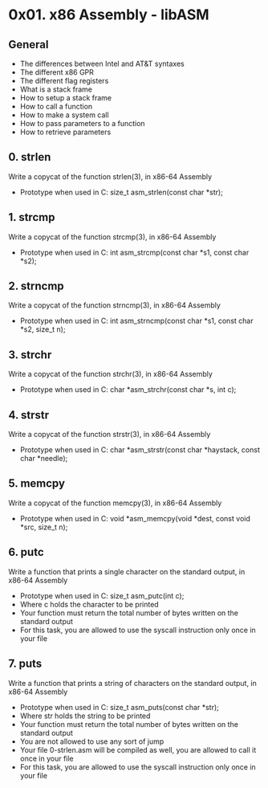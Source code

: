 # 0x01. x86 Assembly - libASM

## General
- The differences between Intel and AT&T syntaxes
- The different x86 GPR
- The different flag registers
- What is a stack frame
- How to setup a stack frame
- How to call a function
- How to make a system call
- How to pass parameters to a function
- How to retrieve parameters

## 0. strlen
Write a copycat of the function strlen(3), in x86-64 Assembly
- Prototype when used in C: size_t asm_strlen(const char *str);

## 1. strcmp
Write a copycat of the function strcmp(3), in x86-64 Assembly
- Prototype when used in C: int asm_strcmp(const char *s1, const char *s2);

## 2. strncmp
Write a copycat of the function strncmp(3), in x86-64 Assembly
- Prototype when used in C: int asm_strncmp(const char *s1, const char *s2, size_t n);

## 3. strchr
Write a copycat of the function strchr(3), in x86-64 Assembly
- Prototype when used in C: char *asm_strchr(const char *s, int c);

## 4. strstr
Write a copycat of the function strstr(3), in x86-64 Assembly
- Prototype when used in C: char *asm_strstr(const char *haystack, const char *needle);

## 5. memcpy
Write a copycat of the function memcpy(3), in x86-64 Assembly
- Prototype when used in C: void *asm_memcpy(void *dest, const void *src, size_t n);

## 6. putc
Write a function that prints a single character on the standard output, in x86-64 Assembly
- Prototype when used in C: size_t asm_putc(int c);
- Where c holds the character to be printed
- Your function must return the total number of bytes written on the standard output
- For this task, you are allowed to use the syscall instruction only once in your file

## 7. puts
Write a function that prints a string of characters on the standard output, in x86-64 Assembly
- Prototype when used in C: size_t asm_puts(const char *str);
- Where str holds the string to be printed
- Your function must return the total number of bytes written on the standard output
- You are not allowed to use any sort of jump
- Your file 0-strlen.asm will be compiled as well, you are allowed to call it once in your file
- For this task, you are allowed to use the syscall instruction only once in your file
